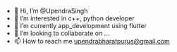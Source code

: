 - 👋 Hi, I’m @UpendraSingh
- 👀 I’m interested in c++, python developer
- 🌱 I’m currently app_development using flutter
- 💞️ I’m looking to collaborate on ...
- 📫 How to reach me upendrabharatpurus@gmail.com

<!---
UpendraSinghDeveloper/UpendraSinghDeveloper is a ✨ special ✨ repository because its `README.md` (this file) appears on your GitHub profile.
You can click the Preview link to take a look at your changes.
--->
